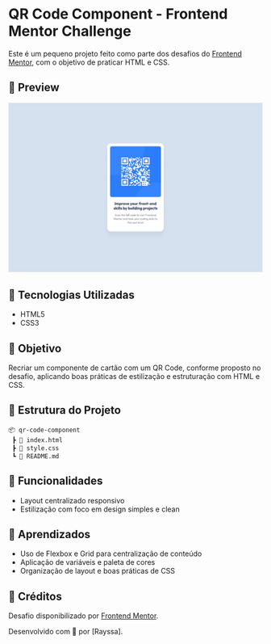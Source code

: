 # QR Code Component - Frontend Mentor Challenge

Este é um pequeno projeto feito como parte dos desafios do [Frontend Mentor](https://www.frontendmentor.io/), com o objetivo de praticar HTML e CSS.

## 📸 Preview

![Preview do Projeto](./design/desktop-design.jpg)

## 🚀 Tecnologias Utilizadas

- HTML5
- CSS3

## 🎯 Objetivo

Recriar um componente de cartão com um QR Code, conforme proposto no desafio, aplicando boas práticas de estilização e estruturação com HTML e CSS.

## 📁 Estrutura do Projeto

```
📦 qr-code-component
 ┣ 📄 index.html
 ┣ 📄 style.css
 ┗ 📄 README.md
```

## 📌 Funcionalidades

- Layout centralizado responsivo
- Estilização com foco em design simples e clean

## 🧠 Aprendizados

- Uso de Flexbox e Grid para centralização de conteúdo
- Aplicação de variáveis e paleta de cores
- Organização de layout e boas práticas de CSS

## 📎 Créditos

Desafio disponibilizado por [Frontend Mentor](https://www.frontendmentor.io/).

Desenvolvido com 💙 por [Rayssa].
